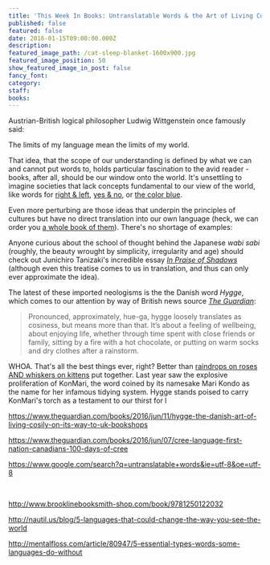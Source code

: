 ```yaml
---
title: 'This Week In Books: Untranslatable Words & the Art of Living Cozily'
published: false
featured: false
date: 2016-01-15T09:00:00.000Z
description:
featured_image_path: /cat-sleep-blanket-1600x900.jpg
featured_image_position: 50
show_featured_image_in_post: false
fancy_font:
category:
staff:
books:
---
```



Austrian-British logical philosopher Ludwig Wittgenstein once famously said:

The limits of my language mean the limits of my world.

That idea, that the scope of our understanding is defined by what we can and cannot put words to, holds particular fascination to the avid reader - books, after all, should be our window onto the world. It's unsettling to imagine societies that lack concepts fundamental to our view of the world, like words for [right & left](https://www.reddit.com/r/todayilearned/comments/1m6l0b/til_there_are_languages_without_the_terms_left/), [yes & no](http://mentalfloss.com/article/49480/8-fun-facts-about-irish-language), or [the color blue](http://io9.gizmodo.com/5902904/why-do-cultures-always-name-red-before-they-do-blue).

Even more perturbing are those ideas that underpin the principles of cultures but have no direct translation into our own language (heck, we can order you [a whole book of them](http://www.brooklinebooksmith-shop.com/book/9781607747109)). There's no shortage of examples:

Anyone curious about the school of thought behind the Japanese *wabi sabi* (roughly, the beauty wrought by simplicity, irregularity and age) should check out Junichiro Tanizaki's incredible essay [*In Praise of Shadows*](http://dcrit.sva.edu/wp-content/uploads/2010/10/In-Praise-of-Shadows-Junichiro-Tanizaki.pdf) (although even this treatise comes to us in translation, and thus can only ever approximate the idea).

The latest of these imported neologisms is the the Danish word *Hygge*, which comes to our attention by way of British news source [*The Guardian*](https://www.theguardian.com/books/2016/jun/11/hygge-the-danish-art-of-living-cosily-on-its-way-to-uk-bookshops):

> Pronounced, approximately, hue-ga, hygge loosely translates as cosiness, but means more than that. It’s about a feeling of wellbeing, about enjoying life, whether through time spent with close friends or family, sitting by a fire with a hot chocolate, or putting on warm socks and dry clothes after a rainstorm.

WHOA. That's all the best things ever, right? Better than [raindrops on roses AND whiskers on kittens](https://www.youtube.com/watch?v=33o32C0ogVM) put together. Last year saw the explosive proliferation of KonMari, the word coined by its namesake Mari Kondo as the name for her infamous tidying system. Hygge stands poised to carry KonMari's torch as a testament to our thirst for l

https://www.theguardian.com/books/2016/jun/11/hygge-the-danish-art-of-living-cosily-on-its-way-to-uk-bookshops

https://www.theguardian.com/books/2016/jun/07/cree-language-first-nation-canadians-100-days-of-cree

https://www.google.com/search?q=untranslatable+words&ie=utf-8&oe=utf-8

&nbsp;

http://www.brooklinebooksmith-shop.com/book/9781250122032

http://nautil.us/blog/5-languages-that-could-change-the-way-you-see-the-world

http://mentalfloss.com/article/80947/5-essential-types-words-some-languages-do-without